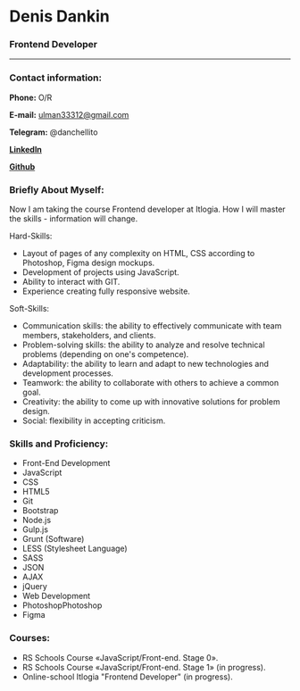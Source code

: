 # Denis Dankin
### Frontend Developer
***
### Contact information:

**Phone:** O/R

**E-mail:** ulman33312@gmail.com

**Telegram:** @danchellito

**[LinkedIn](https://www.linkedin.com/in/danchellito/)**

**[Github](https://github.com/dancheella/)**

### Briefly About Myself:

Now I am taking the course Frontend developer at Itlogia. How I will master the skills - information will change.

Hard-Skills:
- Layout of pages of any complexity on HTML, CSS according to Photoshop, Figma design mockups.
- Development of projects using JavaScript.
- Ability to interact with GIT.
- Experience creating fully responsive website.

Soft-Skills:
- Communication skills: the ability to effectively communicate with team members, stakeholders, and clients.
- Problem-solving skills: the ability to analyze and resolve technical problems (depending on one's competence).
- Adaptability: the ability to learn and adapt to new technologies and development processes.
- Teamwork: the ability to collaborate with others to achieve a common goal.
- Creativity: the ability to come up with innovative solutions for problem design.
- Social: flexibility in accepting criticism.

### Skills and Proficiency:

* Front-End Development
* JavaScript
* CSS
* HTML5
* Git
* Bootstrap
* Node.js
* Gulp.js
* Grunt (Software)
* LESS (Stylesheet Language)
* SASS
* JSON
* AJAX
* jQuery
* Web Development
* PhotoshopPhotoshop
* Figma

### Courses:

* RS Schools Course «JavaScript/Front-end. Stage 0».
* RS Schools Course «JavaScript/Front-end. Stage 1» (in progress).
* Online-school Itlogia "Frontend Developer" (in progress).

